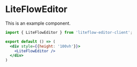 # LiteFlowEditor

This is an example component.

```jsx
import { LiteFlowEditor } from 'liteflow-editor-client';

export default () => (
  <div style={{height: '100vh'}}>
    <LiteFlowEditor />
  </div>
)
```
